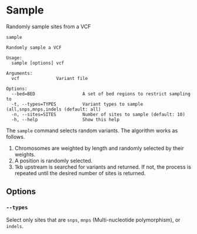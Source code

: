 # Sample

Randomly sample sites from a VCF

```
sample

Randomly sample a VCF

Usage:
  sample [options] vcf

Arguments:
  vcf              Variant file

Options:
  --bed=BED                  A set of bed regions to restrict sampling to
  -t, --types=TYPES          Variant types to sample (all,snps,mnps,indels (default: all)
  -n, --sites=SITES          Number of sites to sample (default: 10)
  -h, --help                 Show this help
```

The `sample` command selects random variants. The algorithm works as follows.

1. Chromosomes are weighted by length and randomly selected by their weights.
2. A position is randomly selected.
3. 1kb upstream is searched for variants and returned. If not, the process is repeated until the desired number of sites is returned.

## Options

### `--types`

Select only sites that are `snps`, `mnps` (Multi-nucleotide polymorphism), or `indels`.